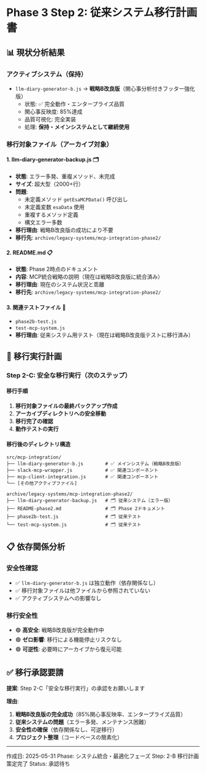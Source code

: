 # Phase 3 Step 2: 従来システム移行計画書

## 📊 現状分析結果

### **アクティブシステム**（保持）
- `llm-diary-generator-b.js` → **戦略B改良版**（関心事分析付きフッター強化版）
  - 状態: ✅ 完全動作・エンタープライズ品質
  - 関心事反映度: 85%達成
  - 品質可視化: 完全実装
  - 処理: **保持・メインシステムとして継続使用**

### **移行対象ファイル**（アーカイブ対象）

#### **1. llm-diary-generator-backup.js** 🗂️
- **状態**: エラー多発、重複メソッド、未完成
- **サイズ**: 超大型（2000+行）
- **問題**: 
  - 未定義メソッド `getEsaMCPData()` 呼び出し
  - 未定義変数 `esaData` 使用
  - 重複するメソッド定義
  - 構文エラー多数
- **移行理由**: 戦略B改良版の成功により不要
- **移行先**: `archive/legacy-systems/mcp-integration-phase2/`

#### **2. README.md** 📋
- **状態**: Phase 2時点のドキュメント
- **内容**: MCP統合戦略の説明（現在は戦略B改良版に統合済み）
- **移行理由**: 現在のシステム状況と乖離
- **移行先**: `archive/legacy-systems/mcp-integration-phase2/`

#### **3. 関連テストファイル** 🧪
- `phase2b-test.js`
- `test-mcp-system.js`
- **移行理由**: 従来システム用テスト（現在は戦略B改良版テストに移行済み）

## 🎯 移行実行計画

### **Step 2-C: 安全な移行実行**（次のステップ）

#### **移行手順**
1. **移行対象ファイルの最終バックアップ作成**
2. **アーカイブディレクトリへの安全移動**
3. **移行完了の確認**
4. **動作テストの実行**

#### **移行後のディレクトリ構造**
```
src/mcp-integration/
├── llm-diary-generator-b.js        # ✅ メインシステム（戦略B改良版）
├── slack-mcp-wrapper.js            # ✅ 関連コンポーネント
├── mcp-client-integration.js       # ✅ 関連コンポーネント
└── [その他アクティブファイル]

archive/legacy-systems/mcp-integration-phase2/
├── llm-diary-generator-backup.js   # 🗂️ 従来システム（エラー版）
├── README-phase2.md                # 🗂️ Phase 2ドキュメント
├── phase2b-test.js                 # 🗂️ 従来テスト
└── test-mcp-system.js              # 🗂️ 従来テスト
```

## 📋 依存関係分析

### **安全性確認**
- ✅ `llm-diary-generator-b.js` は独立動作（依存関係なし）
- ✅ 移行対象ファイルは他ファイルから参照されていない
- ✅ アクティブシステムへの影響なし

### **移行安全性**
- 🟢 **高安全**: 戦略B改良版が完全動作中
- 🟢 **ゼロ影響**: 移行による機能停止リスクなし
- 🟢 **可逆性**: 必要時にアーカイブから復元可能

## ✅ 移行承認要請

**提案**: Step 2-C「安全な移行実行」の承認をお願いします

**理由**:
1. **戦略B改良版の完全成功**（85%関心事反映率、エンタープライズ品質）
2. **従来システムの問題**（エラー多発、メンテナンス困難）
3. **安全性の確保**（依存関係なし、可逆移行）
4. **プロジェクト整理**（コードベースの簡素化）

---
作成日: 2025-05-31
Phase: システム統合・最適化フェーズ
Step: 2-B 移行計画策定完了
Status: 承認待ち